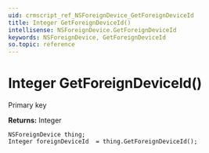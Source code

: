 ```yaml
---
uid: crmscript_ref_NSForeignDevice_GetForeignDeviceId
title: Integer GetForeignDeviceId()
intellisense: NSForeignDevice.GetForeignDeviceId
keywords: NSForeignDevice, GetForeignDeviceId
so.topic: reference
---
```


# Integer GetForeignDeviceId()

Primary key

**Returns:** Integer

```crmscript
NSForeignDevice thing;
Integer foreignDeviceId  = thing.GetForeignDeviceId();
```

